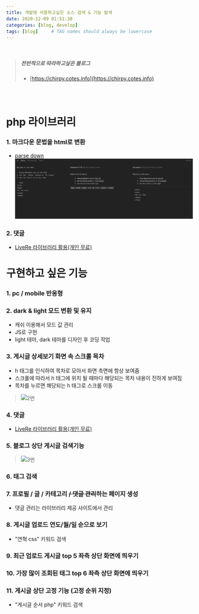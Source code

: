 ```yaml
---
title: 개발에 사용하고싶은 소스 검색 & 기능 탐색
date: 2020-12-09 01:51:30 
categories: [blog, develop]
tags: [blog]     # TAG names should always be lowercase
---
```

<br/>
  
> ##### 전반적으로 따라하고싶은 블로그  
> - [https://chirpy.cotes.info](https://chirpy.cotes.info)  

<br/>
<br/>

# php 라이브러리

### 1. 마크다운 문법을 html로 변환
- [parse down](https://parsedown.org)  
  ![1번](/assets/img/blog/201209/1.png)  

### 2. 댓글  
- [LiveRe 라이브러리 활용(개인 무료)](https://www.livere.com/my_Livere)  

# 구현하고 싶은 기능  

### 1. pc / mobile 반응형  

### 2. dark & light 모드 변환 및 유지
- 캐쉬 이용해서 모드 값 관리  
- JS로 구현  
- light 테마, dark 테마를 디자인 후 코딩 작업  

### 3. 게시글 상세보기 화면 속 스크롤 목차  
- h 태그를 인식하여 목차로 모아서 화면 측면에 항상 보여줌  
- 스크롤에 따라서 h 태그에 위치 될 때마다 해당되는 목차 내용이 진하게 보여짐  
- 목차를 누르면 해당되는 h 태그로 스크롤 이동  
> ![2번](/assets/img/blog/201209/2.gif)  

### 4. 댓글  
- [LiveRe 라이브러리 활용(개인 무료)](https://www.livere.com/my_Livere)  

### 5. 블로그 상단 게시글 검색기능
> ![3번](/assets/img/blog/201209/3.gif)  

### 6. 태그 검색

### 7. 프로필 / 글 / 카테고리 ~~/ 댓글 관리~~하는 페이지 생성   
- 댓글 관리는 라이브러리 제공 사이트에서 관리  

### 8. 게시글 업로드 연도/월/일 순으로 보기
- "연혁 css" 키워드 검색  

### 9. 최근 업로드 게시글 top 5 좌측 상단 화면에 띄우기

### 10. 가장 많이 조회된 태그 top 6 좌측 상단 화면에 띄우기

### 11. 게시글 상단 고정 기능 (고정 순위 지정)
- "게시글 순서 php" 키워드 검색  

